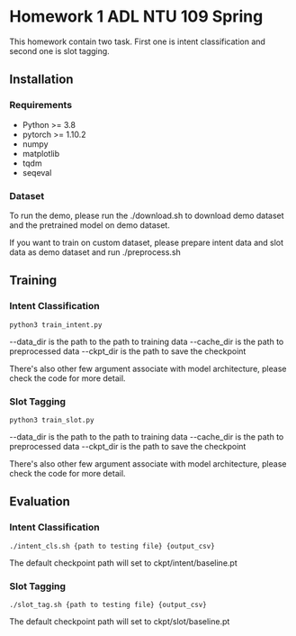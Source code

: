 # Homework 1 ADL NTU 109 Spring

This homework contain two task. First one is intent classification and second one is slot tagging.

## Installation

### Requirements

* Python >= 3.8
* pytorch >= 1.10.2
* numpy
* matplotlib
* tqdm
* seqeval

### Dataset

To run the demo, please run the ./download.sh to download demo dataset and the pretrained model on demo dataset.

If you want to train on custom dataset, please prepare intent data and slot data as demo dataset and run ./preprocess.sh

## Training

### Intent Classification

```
python3 train_intent.py
```

--data_dir is the path to the path to training data
--cache_dir is the path to preprocessed data
--ckpt_dir is the path to save the checkpoint

There's also other few argument associate with model architecture, please check the code for more detail.


### Slot Tagging

```
python3 train_slot.py
```

--data_dir is the path to the path to training data
--cache_dir is the path to preprocessed data
--ckpt_dir is the path to save the checkpoint

There's also other few argument associate with model architecture, please check the code for more detail.

## Evaluation

### Intent Classification

```
./intent_cls.sh {path to testing file} {output_csv}
```

The default checkpoint path will set to ckpt/intent/baseline.pt

### Slot Tagging

```
./slot_tag.sh {path to testing file} {output_csv}
```

The default checkpoint path will set to ckpt/slot/baseline.pt

